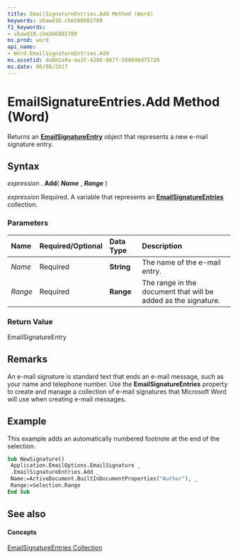 ```yaml
---
title: EmailSignatureEntries.Add Method (Word)
keywords: vbawd10.chm166002789
f1_keywords:
- vbawd10.chm166002789
ms.prod: word
api_name:
- Word.EmailSignatureEntries.Add
ms.assetid: da8b1a9a-aa3f-4288-887f-50d646d75728
ms.date: 06/08/2017
---
```



# EmailSignatureEntries.Add Method (Word)

Returns an  **[EmailSignatureEntry](emailsignatureentry-object-word.md)** object that represents a new e-mail signature entry.


## Syntax

 _expression_ . **Add**( **_Name_** , **_Range_** )

 _expression_ Required. A variable that represents an **[EmailSignatureEntries](emailsignatureentries-object-word.md)** collection.


### Parameters



|**Name**|**Required/Optional**|**Data Type**|**Description**|
|:-----|:-----|:-----|:-----|
| _Name_|Required| **String**|The name of the e-mail entry.|
| _Range_|Required| **Range**|The range in the document that will be added as the signature.|

### Return Value

EmailSignatureEntry


## Remarks

An e-mail signature is standard text that ends an e-mail message, such as your name and telephone number. Use the  **EmailSignatureEntries** property to create and manage a collection of e-mail signatures that Microsoft Word will use when creating e-mail messages.


## Example

This example adds an automatically numbered footnote at the end of the selection.


```vb
Sub NewSignature() 
 Application.EmailOptions.EmailSignature _ 
 .EmailSignatureEntries.Add _ 
 Name:=ActiveDocument.BuiltInDocumentProperties("Author"), _ 
 Range:=Selection.Range 
End Sub
```


## See also


#### Concepts


[EmailSignatureEntries Collection](emailsignatureentries-object-word.md)

